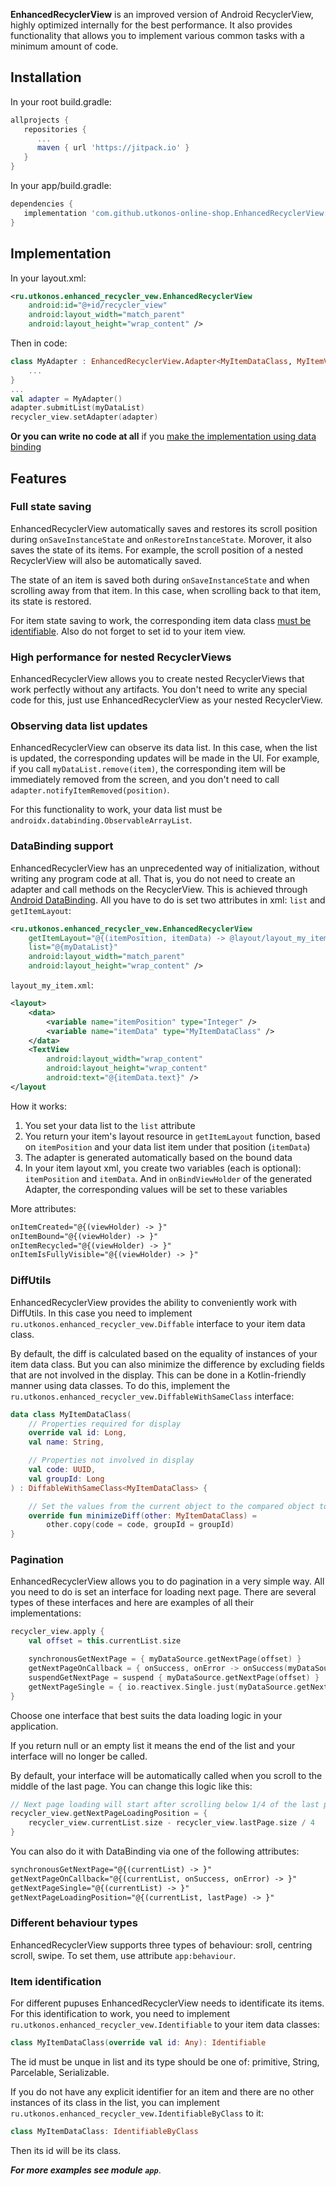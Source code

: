 **EnhancedRecyclerView** is an improved version of Android RecyclerView, highly optimized internally for the best performance.
It also provides functionality that allows you to implement various common tasks with a minimum amount of code.

## Installation

In your root build.gradle:
```gradle
allprojects {
   repositories {
      ...
      maven { url 'https://jitpack.io' }
   }
}
```
In your app/build.gradle:
```gradle
dependencies {
   implementation 'com.github.utkonos-online-shop.EnhancedRecyclerView:1.0.0'
}
```

## Implementation

In your layout.xml:
```xml
<ru.utkonos.enhanced_recycler_vew.EnhancedRecyclerView
    android:id="@+id/recycler_view"
    android:layout_width="match_parent"
    android:layout_height="wrap_content" />
```

Then in code:
```kotlin
class MyAdapter : EnhancedRecyclerView.Adapter<MyItemDataClass, MyItemViewHolder>() {
    ...
}
...
val adapter = MyAdapter()
adapter.submitList(myDataList)
recycler_view.setAdapter(adapter)
```

**Or you can write no code at all** if you [make the implementation using data binding](#databinding-support)

## Features

### Full state saving
EnhancedRecyclerView automatically saves and restores its scroll position during `onSaveInstanceState` and `onRestoreInstanceState`. Morover, it also saves the state of its items. For example, the scroll position of a nested RecyclerView will also be automatically saved.

The state of an item is saved both during `onSaveInstanceState` and when scrolling away from that item. In this case, when scrolling back to that item, its state is restored.

For item state saving to work, the corresponding item data class [must be identifiable](#item-identification). Also do not forget to set id to your item view.

### High performance for nested RecyclerViews
EnhancedRecyclerView allows you to create nested RecyclerViews that work perfectly without any artifacts. You don't need to write any special code for this, just use EnhancedRecyclerView as your nested RecyclerView.

### Observing data list updates
EnhancedRecyclerView can observe its data list. In this case, when the list is updated, the corresponding updates will be made in the UI. For example, if you call `myDataList.remove(item)`, the corresponding item will be immediately removed from the screen, and you don't need to call `adapter.notifyItemRemoved(position)`.

For this functionality to work, your data list must be `androidx.databinding.ObservableArrayList`.

### DataBinding support
EnhancedRecyclerView has an unprecedented way of initialization, without writing any program code at all. That is, you do not need to create an adapter and call methods on the RecyclerView. This is achieved through [Android DataBinding](https://developer.android.com/topic/libraries/data-binding). All you have to do is set two attributes in xml: `list` and `getItemLayout`:
```xml
<ru.utkonos.enhanced_recycler_vew.EnhancedRecyclerView
    getItemLayout="@{(itemPosition, itemData) -> @layout/layout_my_item}"
    list="@{myDataList}"
    android:layout_width="match_parent"
    android:layout_height="wrap_content" />
```
`layout_my_item.xml`:
```xml
<layout>
    <data>
        <variable name="itemPosition" type="Integer" />
        <variable name="itemData" type="MyItemDataClass" />
    </data>
    <TextView
        android:layout_width="wrap_content"
        android:layout_height="wrap_content"
        android:text="@{itemData.text}" />
</layout
```
How it works:
1. You set your data list to the `list` attribute
1. You return your item's layout resource in `getItemLayout` function, based on `itemPosition` and your data list item under that position (`itemData`)
2. The adapter is generated automatically based on the bound data
3. In your item layout xml, you create two variables (each is optional): `itemPosition` and `itemData`. And in `onBindViewHolder` of the generated Adapter, the corresponding values will be set to these variables

More attributes:
```xml
onItemCreated="@{(viewHolder) -> }"
onItemBound="@{(viewHolder) -> }"
onItemRecycled="@{(viewHolder) -> }"
onItemIsFullyVisible="@{(viewHolder) -> }"
```

###  DiffUtils
EnhancedRecyclerView provides the ability to conveniently work with DiffUtils. In this case you need to implement `ru.utkonos.enhanced_recycler_vew.Diffable` interface to your item data class.

By default, the diff is calculated based on the equality of instances of your item data class. But you can also minimize the difference by excluding fields that are not involved in the display. This can be done in a Kotlin-friendly manner using data classes. To do this, implement the `ru.utkonos.enhanced_recycler_vew.DiffableWithSameClass` interface:
```kotlin
data class MyItemDataClass(
    // Properties required for display
    override val id: Long,
    val name: String,

    // Properties not involved in display
    val code: UUID,
    val groupId: Long
) : DiffableWithSameClass<MyItemDataClass> {

    // Set the values from the current object to the compared object to exclude them from diff
    override fun minimizeDiff(other: MyItemDataClass) =
        other.copy(code = code, groupId = groupId)
}
```

### Pagination
EnhancedRecyclerView allows you to do pagination in a very simple way. All you need to do is set an interface for loading next page. There are several types of these interfaces and here are examples of all their implementations:
```kotlin
recycler_view.apply {
    val offset = this.currentList.size

    synchronousGetNextPage = { myDataSource.getNextPage(offset) }
    getNextPageOnCallback = { onSuccess, onError -> onSuccess(myDataSource.getNextPage(offset)) }
    suspendGetNextPage = suspend { myDataSource.getNextPage(offset) }
    getNextPageSingle = { io.reactivex.Single.just(myDataSource.getNextPage(offset)) }
}
```
Choose one interface that best suits the data loading logic in your application.

If you return null or an empty list it means the end of the list and your interface will no longer be called.

By default, your interface will be automatically called when you scroll to the middle of the last page. You can change this logic like this:
```kotlin
// Next page loading will start after scrolling below 1/4 of the last page
recycler_view.getNextPageLoadingPosition = {
    recycler_view.currentList.size - recycler_view.lastPage.size / 4
}
```

You can also do it with DataBinding via one of the following attributes:
```xml
synchronousGetNextPage="@{(currentList) -> }"
getNextPageOnCallback="@{(currentList, onSuccess, onError) -> }"
getNextPageSingle="@{(currentList) -> }"
getNextPageLoadingPosition="@{(currentList, lastPage) -> }"
```

### Different behaviour types
EnhancedRecyclerView supports three types of behaviour: sroll, centring scroll, swipe. To set them, use attribute `app:behaviour`.

### Item identification
For different pupuses EnhancedRecyclerView needs to identificate its items. For this identification to work, you need to implement `ru.utkonos.enhanced_recycler_vew.Identifiable` to your item data classes:
```kotlin
class MyItemDataClass(override val id: Any): Identifiable
```
The id must be unque in list and its type should be one of: primitive, String, Parcelable, Serializable.

If you do not have any explicit identifier for an item and there are no other instances of its class in the list, you can implement `ru.utkonos.enhanced_recycler_vew.IdentifiableByClass` to it:
```kotlin
class MyItemDataClass: IdentifiableByClass
```
Then its id will be its class.

***For more examples see module `app`***.